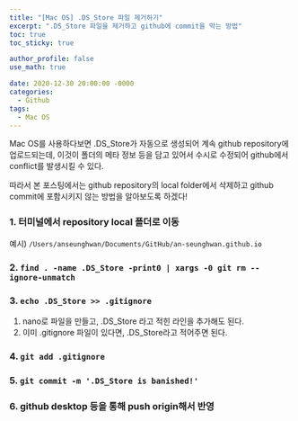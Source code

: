 ```yaml
---
title: "[Mac OS] .DS_Store 파일 제거하기"
excerpt: ".DS_Store 파일을 제거하고 github에 commit을 막는 방법"
toc: true
toc_sticky: true

author_profile: false
use_math: true

date: 2020-12-30 20:00:00 -0000
categories: 
  - Github
tags:
  - Mac OS
---
```


Mac OS를 사용하다보면 .DS_Store가 자동으로 생성되어 계속 github repository에 업로드되는데, 이것이 폴더의 메타 정보 등을 담고 있어서 수시로 수정되어 github에서 conflict를 발생시킬 수 있다.

따라서 본 포스팅에서는 github repository의 local folder에서 삭제하고 github commit에 포함시키지 않는 방법을 알아보도록 하겠다!

### 1. 터미널에서 repository local 폴더로 이동

예시) ```/Users/anseunghwan/Documents/GitHub/an-seunghwan.github.io```

### 2. ```find . -name .DS_Store -print0 | xargs -0 git rm --ignore-unmatch```

### 3. ```echo .DS_Store >> .gitignore```

1. nano로 파일을 만들고, .DS_Store 라고 적힌 라인을 추가해도 된다.
2. 이미 .gitignore 파일이 있다면, .DS_Store라고 적어주면 된다.

### 4. ```git add .gitignore```

### 5. ```git commit -m '.DS_Store is banished!'```

### 6. github desktop 등을 통해 push origin해서 반영


<!--stackedit_data:
eyJoaXN0b3J5IjpbLTQ1Mjg1NjkxN119
-->